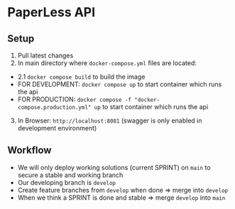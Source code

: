 # PaperLess API

## Setup

1. Pull latest changes
2. In main directory where `docker-compose.yml` files are located:
  - 2.1 `docker compose build` to build the image
  - FOR DEVELOPMENT: `docker compose up` to start container which runs the api 
  - FOR PRODUCTION: `docker compose -f "docker-compose.production.yml" up` to start container which runs the api 
3. In Browser: `http://localhost:8081` (swagger is only enabled in development environment)

## Workflow

- We will only deploy working solutions (current SPRINT) on `main` to secure a stable and working branch
- Our developing branch is `develop`
- Create feature branches from `develop` when done => merge into `develop`
- When we think a SPRINT is done and stable => merge `develop` into `main`
